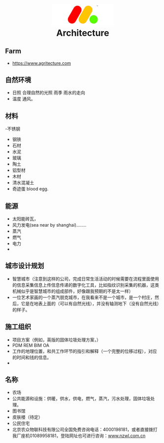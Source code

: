  <h1  align="center"> 
  <br>
  <a href="https://github.com/shuzijianzao/Spiral3D/blob/master/Picture/SHUZIJIANZAO"><img src="https://github.com/shuzijianzao/Spiral3D/blob/master/Picture/SHUZIJIANZAO.png" alt="SHUZIJIANZAO" width="200"></a>
  <br>
   Architecture
  <br>
</h1>

## Farm
- https://www.agritecture.com

## 自然环境
- 日照  合理自然的光照   雨季 雨水的走向
- 温度  通风。

## 材料
-不锈钢
- 钢铁
- 石材
- 水泥
- 玻璃
- 陶土
- 铝型材
- 木材
- 清水混凝土
- 奇迹蛋 blood egg.

## 能源
- 太阳能砖瓦，
- 风力发电(sea near by shanghai)........
- 蒸汽
- 燃气
- 电力
- 

## 城市设计规划
- 智慧城市（注意到这样的公司，完成日常生活活动的时候需要在流程里面使用的信息采集信息上传信息传递的数字化工具，比如指纹识别采集的机器，这类机械似乎是智慧城市的组成部件，好像跟我预期的不是太一样）
- 一位艺术家画的一个蒸汽朋克城市，在我看来不是一个城市，是一个村庄，然后，它是在地表上面的（可以有自然光线），并没有轴测地下（没有自然光线）的样子。

## 施工组织
- 项目方案（例如，英版的固体垃圾处理方案，）
- PDM REM BIM OA
- 工作的地理位置，和共工作环节的指引和解释（一个完整的位移过程），对应的时间和钱的信息。
-

## 名称
- 农场 
- 公共能源和设施：供暖，供水，供电，燃气，蒸汽，污水处理，固体垃圾处理。
- 图书馆
- 皮肤楼（待定）
- 公民住宅 
- 北京农众物联科技有限公司全国免费咨询电话：4000198181，或者直接拨打我厂座机01089958181，登陆网址也可进行咨询：www.nzwl.com.cn